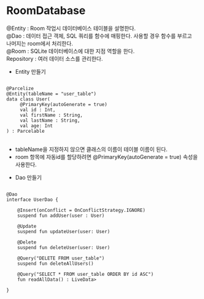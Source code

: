 # RoomDatabase

@Entity : Room 작업시 데이터베이스 테이블을 설명한다.   
@Dao : 데이터 접근 객체, SQL 쿼리를 함수에 매핑한다. 사용할 경우 함수를 부르고 나머지는 room에서 처리한다.   
@Room : SQLite 데이터베이스에 대한 지점 역할을 한다.   
Repository : 여러 데이터 소스를 관리한다.


* Entity 만들기
<pre>
<code>
@Parcelize
@Entity(tableName = "user_table")
data class User(
     @PrimaryKey(autoGenerate = true)
     val id : Int,
     val firstName : String,
     val lastName : String,
     val age: Int
) : Parcelable
</code>
</pre>

- tableName을 지정하지 않으면 클래스의 이름이 테이블 이름이 된다.   
- room 항목에 자동id를 할당하려면 @PrimaryKey(autoGenerate = true) 속성을 사용한다.   


* Dao 만들기
<pre>
<code>
@Dao
interface UserDao {

    @Insert(onConflict = OnConflictStrategy.IGNORE)
    suspend fun addUser(user : User)

    @Update
    suspend fun updateUser(user: User)

    @Delete
    suspend fun deleteUser(user: User)

    @Query("DELETE FROM user_table")
    suspend fun deleteAllUsers()

    @Query("SELECT * FROM user_table ORDER BY id ASC")
    fun readAllData() : LiveData<List<User>>

}
</code>
</pre>


